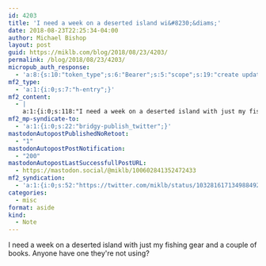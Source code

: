 ```yaml
---
id: 4203
title: 'I need a week on a deserted island wi&#8230;&diams;'
date: 2018-08-23T22:25:34-04:00
author: Michael Bishop
layout: post
guid: https://miklb.com/blog/2018/08/23/4203/
permalink: /blog/2018/08/23/4203/
micropub_auth_response:
  - 'a:8:{s:10:"token_type";s:6:"Bearer";s:5:"scope";s:19:"create update media";s:2:"me";s:18:"https://miklb.com/";s:9:"issued_by";s:45:"https://miklb.com/wp-json/indieauth/1.0/token";s:9:"client_id";s:21:"https://quill.p3k.io/";s:9:"issued_at";i:1535077435;s:4:"user";i:1;s:13:"last_accessed";i:1535077534;}'
mf2_type:
  - 'a:1:{i:0;s:7:"h-entry";}'
mf2_content:
  - |
    a:1:{i:0;s:118:"I need a week on a deserted island with just my fishing gear and a couple of books. Anyone have one they're not using?";}
mf2_mp-syndicate-to:
  - 'a:1:{i:0;s:22:"bridgy-publish_twitter";}'
mastodonAutopostPublishedNoRetoot:
  - "1"
mastodonAutopostPostNotification:
  - "200"
mastodonAutopostLastSuccessfullPostURL:
  - https://mastodon.social/@miklb/100602841352472433
mf2_syndication:
  - 'a:1:{i:0;s:52:"https://twitter.com/miklb/status/1032816171349884928";}'
categories:
  - misc
format: aside
kind:
  - Note
---
```

<div class="e-content">
I need a week on a deserted island with just my fishing gear and a couple of books. Anyone have one they're not using?
</div>